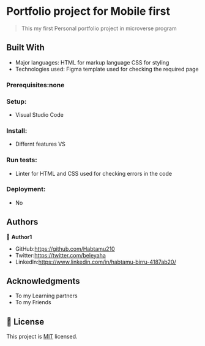 # Portfolio project for Mobile first



> This my first Personal portfolio project in microverse program 


## Built With

- Major languages: 
  HTML for markup language
  CSS for styling
- Technologies used:
 Figma template used for checking the required page


### Prerequisites:none

### Setup: 
- Visual Studio Code

### Install:
- Differnt features VS

### Run tests:
- Linter for HTML and CSS used for checking errors in the code

### Deployment:
- No

## Authors

👤 **Author1**

- GitHub:https://github.com/Habtamu210
- Twitter:https://twitter.com/beleyaha
- LinkedIn:https://www.linkedin.com/in/habtamu-birru-4187ab20/



## Acknowledgments
- To my Learning partners
- To my Friends


## 📝 License

This project is [MIT](./LICENSE) licensed.
